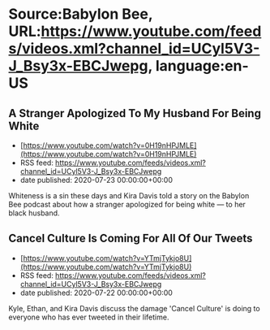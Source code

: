 # Source:Babylon Bee, URL:https://www.youtube.com/feeds/videos.xml?channel_id=UCyl5V3-J_Bsy3x-EBCJwepg, language:en-US

## A Stranger Apologized To My Husband For Being White
 - [https://www.youtube.com/watch?v=0H19nHPJMLE](https://www.youtube.com/watch?v=0H19nHPJMLE)
 - RSS feed: https://www.youtube.com/feeds/videos.xml?channel_id=UCyl5V3-J_Bsy3x-EBCJwepg
 - date published: 2020-07-23 00:00:00+00:00

Whiteness is a sin these days and Kira Davis told a story on the Babylon Bee podcast about how a stranger apologized for being white — to her black husband.

## Cancel Culture Is Coming For All Of Our Tweets
 - [https://www.youtube.com/watch?v=YTmjTykjo8U](https://www.youtube.com/watch?v=YTmjTykjo8U)
 - RSS feed: https://www.youtube.com/feeds/videos.xml?channel_id=UCyl5V3-J_Bsy3x-EBCJwepg
 - date published: 2020-07-22 00:00:00+00:00

Kyle, Ethan, and Kira Davis discuss the damage 'Cancel Culture' is doing to everyone who has ever tweeted in their lifetime.

